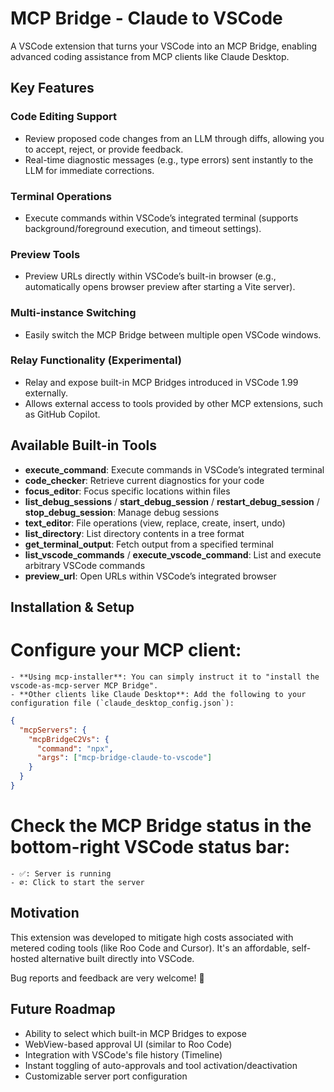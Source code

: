 # MCP Bridge - Claude to VSCode

A VSCode extension that turns your VSCode into an MCP Bridge, enabling advanced coding assistance from MCP clients like Claude Desktop.

## Key Features

### Code Editing Support

- Review proposed code changes from an LLM through diffs, allowing you to accept, reject, or provide feedback.
- Real-time diagnostic messages (e.g., type errors) sent instantly to the LLM for immediate corrections.

### Terminal Operations

- Execute commands within VSCode’s integrated terminal (supports background/foreground execution, and timeout settings).

### Preview Tools

- Preview URLs directly within VSCode’s built-in browser (e.g., automatically opens browser preview after starting a Vite server).

### Multi-instance Switching

- Easily switch the MCP Bridge between multiple open VSCode windows.

### Relay Functionality (Experimental)

- Relay and expose built-in MCP Bridges introduced in VSCode 1.99 externally.
- Allows external access to tools provided by other MCP extensions, such as GitHub Copilot.

## Available Built-in Tools

- **execute_command**: Execute commands in VSCode’s integrated terminal
- **code_checker**: Retrieve current diagnostics for your code
- **focus_editor**: Focus specific locations within files
- **list_debug_sessions** / **start_debug_session** / **restart_debug_session** / **stop_debug_session**: Manage debug sessions
- **text_editor**: File operations (view, replace, create, insert, undo)
- **list_directory**: List directory contents in a tree format
- **get_terminal_output**: Fetch output from a specified terminal
- **list_vscode_commands** / **execute_vscode_command**: List and execute arbitrary VSCode commands
- **preview_url**: Open URLs within VSCode’s integrated browser

## Installation & Setup

# Configure your MCP client:

    - **Using mcp-installer**: You can simply instruct it to "install the vscode-as-mcp-server MCP Bridge".
    - **Other clients like Claude Desktop**: Add the following to your configuration file (`claude_desktop_config.json`):

```json
{
  "mcpServers": {
    "mcpBridgeC2Vs": {
      "command": "npx",
      "args": ["mcp-bridge-claude-to-vscode"]
    }
  }
}
```

# Check the MCP Bridge status in the bottom-right VSCode status bar:

    - ✅: Server is running
    - ∅: Click to start the server

## Motivation

This extension was developed to mitigate high costs associated with metered coding tools (like Roo Code and Cursor). It's an affordable, self-hosted alternative built directly into VSCode.

Bug reports and feedback are very welcome! 🙇

## Future Roadmap

- Ability to select which built-in MCP Bridges to expose
- WebView-based approval UI (similar to Roo Code)
- Integration with VSCode's file history (Timeline)
- Instant toggling of auto-approvals and tool activation/deactivation
- Customizable server port configuration
